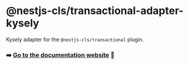 # @nestjs-cls/transactional-adapter-kysely

Kysely adapter for the `@nestjs-cls/transactional` plugin.

### ➡️ [Go to the documentation website](https://papooch.github.io/nestjs-cls/plugins/available-plugins/transactional/kysely-adapter) 📖
